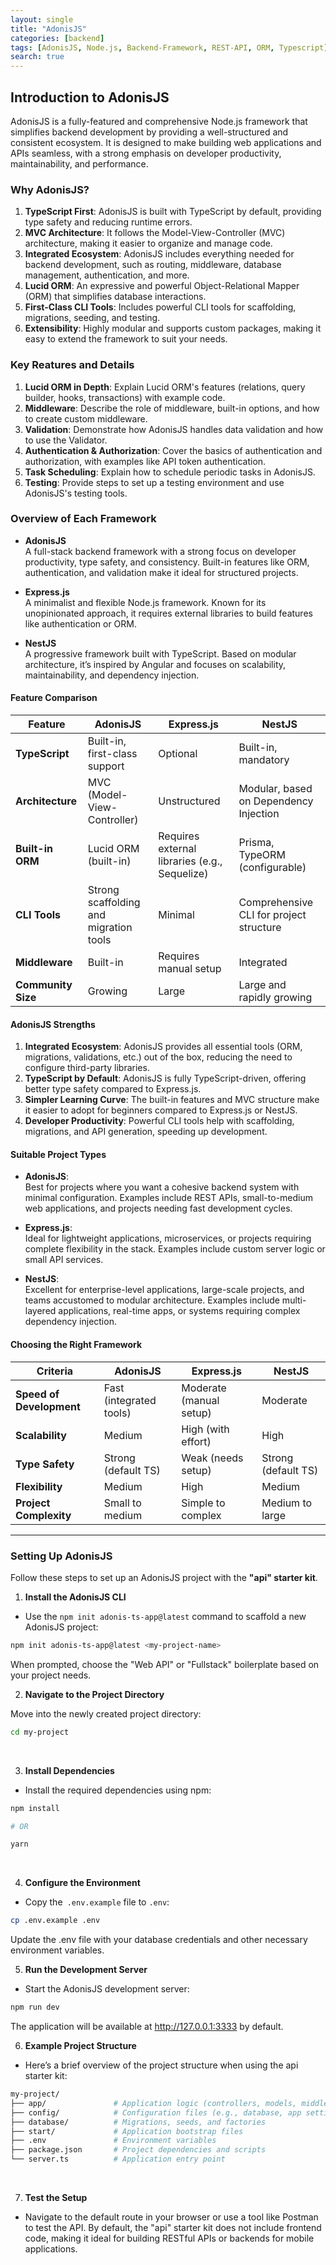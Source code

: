 ```yaml
---
layout: single
title: "AdonisJS"
categories: [backend]
tags: [AdonisJS, Node.js, Backend-Framework, REST-API, ORM, Typescript]
search: true
---
```


## Introduction to AdonisJS

AdonisJS is a fully-featured and comprehensive Node.js framework that simplifies backend development by providing a well-structured and consistent ecosystem. It is designed to make building web applications and APIs seamless, with a strong emphasis on developer productivity, maintainability, and performance.

### Why AdonisJS?

1. **TypeScript First**: AdonisJS is built with TypeScript by default, providing type safety and reducing runtime errors.
2. **MVC Architecture**: It follows the Model-View-Controller (MVC) architecture, making it easier to organize and manage code.
3. **Integrated Ecosystem**: AdonisJS includes everything needed for backend development, such as routing, middleware, database management, authentication, and more.
4. **Lucid ORM**: An expressive and powerful Object-Relational Mapper (ORM) that simplifies database interactions.
5. **First-Class CLI Tools**: Includes powerful CLI tools for scaffolding, migrations, seeding, and testing.
6. **Extensibility**: Highly modular and supports custom packages, making it easy to extend the framework to suit your needs.

### Key Reatures and Details

1. **Lucid ORM in Depth**: Explain Lucid ORM's features (relations, query builder, hooks, transactions) with example code.
2. **Middleware**: Describe the role of middleware, built-in options, and how to create custom middleware.
3. **Validation**: Demonstrate how AdonisJS handles data validation and how to use the Validator.
4. **Authentication & Authorization**: Cover the basics of authentication and authorization, with examples like API token authentication.
5. **Task Scheduling**: Explain how to schedule periodic tasks in AdonisJS.
6. **Testing**: Provide steps to set up a testing environment and use AdonisJS's testing tools.

### Overview of Each Framework

- **AdonisJS**  
  A full-stack backend framework with a strong focus on developer productivity, type safety, and consistency. Built-in features like ORM, authentication, and validation make it ideal for structured projects.

- **Express.js**  
  A minimalist and flexible Node.js framework. Known for its unopinionated approach, it requires external libraries to build features like authentication or ORM.

- **NestJS**  
  A progressive framework built with TypeScript. Based on modular architecture, it’s inspired by Angular and focuses on scalability, maintainability, and dependency injection.

#### Feature Comparison

| Feature            | AdonisJS                               | Express.js                                    | NestJS                                  |
| ------------------ | -------------------------------------- | --------------------------------------------- | --------------------------------------- |
| **TypeScript**     | Built-in, first-class support          | Optional                                      | Built-in, mandatory                     |
| **Architecture**   | MVC (Model-View-Controller)            | Unstructured                                  | Modular, based on Dependency Injection  |
| **Built-in ORM**   | Lucid ORM (built-in)                   | Requires external libraries (e.g., Sequelize) | Prisma, TypeORM (configurable)          |
| **CLI Tools**      | Strong scaffolding and migration tools | Minimal                                       | Comprehensive CLI for project structure |
| **Middleware**     | Built-in                               | Requires manual setup                         | Integrated                              |
| **Community Size** | Growing                                | Large                                         | Large and rapidly growing               |

#### AdonisJS Strengths

1. **Integrated Ecosystem**: AdonisJS provides all essential tools (ORM, migrations, validations, etc.) out of the box, reducing the need to configure third-party libraries.
2. **TypeScript by Default**: AdonisJS is fully TypeScript-driven, offering better type safety compared to Express.js.
3. **Simpler Learning Curve**: The built-in features and MVC structure make it easier to adopt for beginners compared to Express.js or NestJS.
4. **Developer Productivity**: Powerful CLI tools help with scaffolding, migrations, and API generation, speeding up development.

#### Suitable Project Types

- **AdonisJS**:  
  Best for projects where you want a cohesive backend system with minimal configuration. Examples include REST APIs, small-to-medium web applications, and projects needing fast development cycles.

- **Express.js**:  
  Ideal for lightweight applications, microservices, or projects requiring complete flexibility in the stack. Examples include custom server logic or small API services.

- **NestJS**:  
  Excellent for enterprise-level applications, large-scale projects, and teams accustomed to modular architecture. Examples include multi-layered applications, real-time apps, or systems requiring complex dependency injection.

#### Choosing the Right Framework

| Criteria                 | AdonisJS                | Express.js              | NestJS              |
| ------------------------ | ----------------------- | ----------------------- | ------------------- |
| **Speed of Development** | Fast (integrated tools) | Moderate (manual setup) | Moderate            |
| **Scalability**          | Medium                  | High (with effort)      | High                |
| **Type Safety**          | Strong (default TS)     | Weak (needs setup)      | Strong (default TS) |
| **Flexibility**          | Medium                  | High                    | Medium              |
| **Project Complexity**   | Small to medium         | Simple to complex       | Medium to large     |

---

### Setting Up AdonisJS

Follow these steps to set up an AdonisJS project with the **"api" starter kit**.
<br>

1. **Install the AdonisJS CLI**

- Use the `npm init adonis-ts-app@latest` command to scaffold a new AdonisJS project:

```bash
npm init adonis-ts-app@latest <my-project-name>
```

When prompted, choose the "Web API" or "Fullstack" boilerplate based on your project needs.
<br>

2. **Navigate to the Project Directory**

Move into the newly created project directory:

```bash
cd my-project
```

<br>

3. **Install Dependencies**

- Install the required dependencies using npm:

```bash
npm install

# OR

yarn
```

<br>

4. **Configure the Environment**

- Copy the` .env.example` file to `.env`:

```bash
cp .env.example .env
```

Update the .env file with your database credentials and other necessary environment variables.
<br>

5. **Run the Development Server**

- Start the AdonisJS development server:

```bash
npm run dev
```

The application will be available at http://127.0.0.1:3333 by default.
<br>

6. **Example Project Structure**

- Here’s a brief overview of the project structure when using the api starter kit:

```bash
my-project/
├── app/               # Application logic (controllers, models, middleware)
├── config/            # Configuration files (e.g., database, app settings)
├── database/          # Migrations, seeds, and factories
├── start/             # Application bootstrap files
├── .env               # Environment variables
├── package.json       # Project dependencies and scripts
└── server.ts          # Application entry point
```

<br>

7. **Test the Setup**

- Navigate to the default route in your browser or use a tool like Postman to test the API. By default, the "api" starter kit does not include frontend code, making it ideal for building RESTful APIs or backends for mobile applications.
